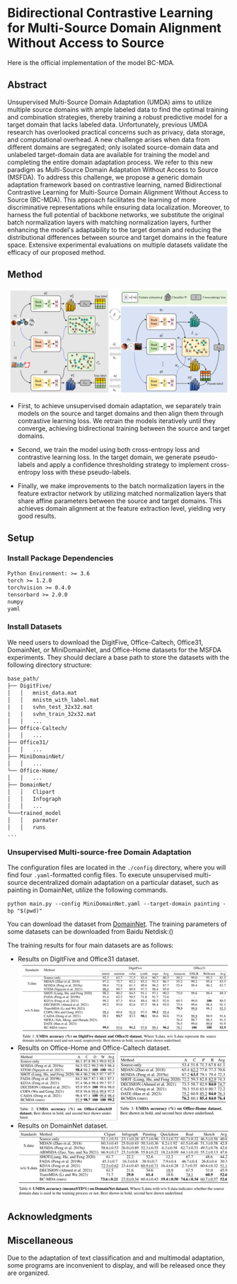 # Bidirectional Contrastive Learning for Multi-Source Domain Alignment Without Access to Source 
Here is the official implementation of the model BC-MDA.

## Abstract
Unsupervised Multi-Source Domain Adaptation (UMDA) aims to utilize multiple source domains with ample labeled data to find the optimal training and combination strategies, thereby training a robust predictive model for a target domain that lacks labeled data. Unfortunately, previous UMDA research has overlooked practical concerns such as privacy, data storage, and computational overhead. A new challenge arises when data from different domains are segregated; only isolated source-domain data and unlabeled target-domain data are available for training the model and completing the entire domain adaptation process. We refer to this new paradigm as Multi-Source Domain Adaptation Without Access to Source (MSFDA). To address this challenge, we propose a generic domain adaptation framework based on contrastive learning, named Bidirectional Contrastive Learning for Multi-Source Domain Alignment Without Access to Source (BC-MDA). This approach facilitates the learning of more discriminative representations while ensuring data localization. Moreover, to harness the full potential of backbone networks, we substitute the original batch normalization layers with matching normalization layers, further enhancing the model's adaptability to the target domain and reducing the distributional differences between source and target domains in the feature space. Extensive experimental evaluations on multiple datasets validate the efficacy of our proposed method.

## Method
![F1](https://github.com/sss999527/ropo-for-BC_MDA/blob/main/images/F1.png)

* First, to achieve unsupervised domain adaptation, we separately train models on the source and target domains and then align them through contrastive learning loss. We retrain the models iteratively until they converge, achieving bidirectional training between the source and target domains.

* Second, we train the model using both cross-entropy loss and contrastive learning loss. In the target domain, we generate pseudo-labels and apply a confidence thresholding strategy to implement cross-entropy loss with these pseudo-labels.

* Finally, we make improvements to the batch normalization layers in the feature extractor network by utilizing matched normalization layers that share affine parameters between the source and target domains. This achieves domain alignment at the feature extraction level, yielding very good results.

## Setup
### Install Package Dependencies

```
Python Environment: >= 3.6
torch >= 1.2.0
torchvision >= 0.4.0
tensorbard >= 2.0.0
numpy
yaml
```

### Install Datasets
We need users to download the DigitFive, Office-Caltech, Office31, DomainNet, or MiniDomainNet, and Office-Home datasets for the MSFDA experiments. They should declare a base path to store the datasets with the following directory structure:

```
base_path/
├── DigitFive/
│   │   mnist_data.mat
│   │   mnistm_with_label.mat
|   |   svhn_test_32x32.mat
|   |   svhn_train_32x32.mat  
│   │   ...
├── Office-Caltech/
│   │   ...
├── Office31/
│   │   ...
├── MiniDomainNet/
│   │   ...
└── Office-Home/
│   │   ...
├── DomainNet/
│   │   Clipart
│   │   Infograph
│   │   ...
└───trained_model
│   │	parmater
│   │	runs
...
```
### Unsupervised Multi-source-free Domain Adaptation
The configuration files are located in the `./config` directory, where you will find four `.yaml`-formatted config files. To execute unsupervised multi-source decentralized domain adaptation on a particular dataset, such as painting in DomainNet, utilize the following commands.

```
python main.py --config MiniDomainNet.yaml --target-domain painting -bp "$(pwd)"
```
You can download the dataset from [DomainNet](https://ai.bu.edu/M3SDA/).
The training parameters of some datasets can be downloaded from Baidu Netdisk:()


The training results for four main datasets are as follows:
  * Results on DigitFive and Office31 dataset.
![T1](https://github.com/sss999527/ropo-for-BC_MDA/blob/main/images/T1.png)
  * Results on Office-Home and Office-Caltech dataset.
![T2,3](https://github.com/sss999527/ropo-for-BC_MDA/blob/main/images/F2_3.png)
  * Results on DomainNet dataset.
![T4](https://github.com/sss999527/ropo-for-BC_MDA/blob/main/images/T4.png)

## Acknowledgments

## Miscellaneous
Due to the adaptation of text classification and and multimodal adaptation, some programs are inconvenient to display, and will be released once they are organized.


